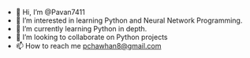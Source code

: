 - 👋 Hi, I’m @Pavan7411
- 👀 I’m interested in learning Python and Neural Network Programming.
- 🌱 I’m currently learning Python in depth. 
- 💞️ I’m looking to collaborate on Python projects
- 📫 How to reach me pchawhan8@gmail.com

<!---
Pavan7411/Pavan7411 is a ✨ special ✨ repository because its `README.md` (this file) appears on your GitHub profile.
You can click the Preview link to take a look at your changes.
--->
